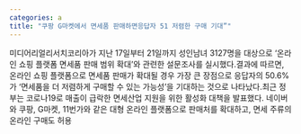 ```yaml
---
categories: a
title: "쿠팡 G마켓에서 면세품 판매하면응답자 51 저렴한 구매 기대”"
---
```

미디어리얼리서치코리아가 지난 17일부터 21일까지 성인남녀 3127명을 대상으로 ‘온라인 쇼핑 플랫폼 면세품 판매 범위 확대’와 관련한 설문조사를 실시했다.결과에 따르면, 온라인 쇼핑 플랫폼으로 면세품 판매가 확대될 경우 가장 큰 장점으로 응답자의 50.6%가 ‘면세품을 더 저렴하게 구매할 수 있는 가능성’을 기대하는 것으로 나타났다.최근 정부는 코로나19로 매출이 급락한 면세산업 지원을 위한 활성화 대책을 발표했다. 네이버와 쿠팡, G마켓, 11번가와 같은 대형 온라인 플랫폼으로 판매처를 확대하고, 면세 주류의 온라인 구매도 허용